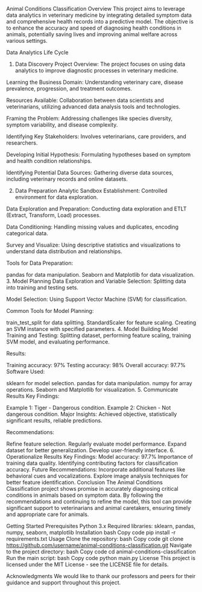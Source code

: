 
Animal Conditions Classification
Overview
This project aims to leverage data analytics in veterinary medicine by integrating detailed symptom data and comprehensive health records into a predictive model. The objective is to enhance the accuracy and speed of diagnosing health conditions in animals, potentially saving lives and improving animal welfare across various settings.

Data Analytics Life Cycle
1. Data Discovery
Project Overview:
The project focuses on using data analytics to improve diagnostic processes in veterinary medicine.

Learning the Business Domain:
Understanding veterinary care, disease prevalence, progression, and treatment outcomes.

Resources Available:
Collaboration between data scientists and veterinarians, utilizing advanced data analysis tools and technologies.

Framing the Problem:
Addressing challenges like species diversity, symptom variability, and disease complexity.

Identifying Key Stakeholders:
Involves veterinarians, care providers, and researchers.

Developing Initial Hypothesis:
Formulating hypotheses based on symptom and health condition relationships.

Identifying Potential Data Sources:
Gathering diverse data sources, including veterinary records and online datasets.

2. Data Preparation
Analytic Sandbox Establishment:
Controlled environment for data exploration.

Data Exploration and Preparation:
Conducting data exploration and ETLT (Extract, Transform, Load) processes.

Data Conditioning:
Handling missing values and duplicates, encoding categorical data.

Survey and Visualize:
Using descriptive statistics and visualizations to understand data distribution and relationships.

Tools for Data Preparation:

pandas for data manipulation.
Seaborn and Matplotlib for data visualization.
3. Model Planning
Data Exploration and Variable Selection:
Splitting data into training and testing sets.

Model Selection:
Using Support Vector Machine (SVM) for classification.

Common Tools for Model Planning:

train_test_split for data splitting.
StandardScaler for feature scaling.
Creating an SVM instance with specified parameters.
4. Model Building
Model Training and Testing:
Splitting dataset, performing feature scaling, training SVM model, and evaluating performance.

Results:

Training accuracy: 97%
Testing accuracy: 98%
Overall accuracy: 97.7%
Software Used:

sklearn for model selection.
pandas for data manipulation.
numpy for array operations.
Seaborn and Matplotlib for visualization.
5. Communicate Results
Key Findings:

Example 1: Tiger - Dangerous condition.
Example 2: Chicken - Not dangerous condition.
Major Insights:
Achieved objective, statistically significant results, reliable predictions.

Recommendations:

Refine feature selection.
Regularly evaluate model performance.
Expand dataset for better generalization.
Develop user-friendly interface.
6. Operationalize Results
Key Findings:
Model accuracy: 97.7%
Importance of training data quality.
Identifying contributing factors for classification accuracy.
Future Recommendations:
Incorporate additional features like behavioral cues and vocalizations.
Explore image analysis techniques for better feature identification.
Conclusion
The Animal Conditions Classification project shows promise in accurately diagnosing critical conditions in animals based on symptom data. By following the recommendations and continuing to refine the model, this tool can provide significant support to veterinarians and animal caretakers, ensuring timely and appropriate care for animals.

Getting Started
Prerequisites
Python 3.x
Required libraries: sklearn, pandas, numpy, seaborn, matplotlib
Installation
bash
Copy code
pip install -r requirements.txt
Usage
Clone the repository:
bash
Copy code
git clone https://github.com/username/animal-conditions-classification.git
Navigate to the project directory:
bash
Copy code
cd animal-conditions-classification
Run the main script:
bash
Copy code
python main.py
License
This project is licensed under the MIT License - see the LICENSE file for details.

Acknowledgments
We would like to thank our professors and peers for their guidance and support throughout this project.

